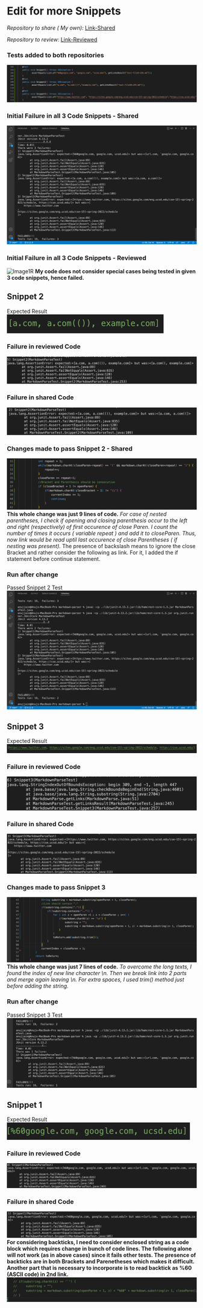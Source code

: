 # Edit for more Snippets

*Repository to share ( My own):* [Link-Shared](https://github.com/Anujjain2579/markdown-parser.git)

*Repository to review:* [Link-Reviewed](https://github.com/ddn005UCSD/markdown-parser)
### Tests added to both repositories
![Image1](L4-0.png)
### Initial Failure in all 3 Code Snippets - Shared
![Image1](L4-1-Original.png)
### Initial Failure in all 3 Code Snippets - Reviewed
![Image1R](L4-9-RF.png)
**My code does not consider special cases being tested in given 3 code snippets, hence failed.** 
## Snippet 2
Expected Result 
![Image2RS](L4-11.png)
### Failure in reviewed Code
![Image2R](L4-8.png)
### Failure in shared Code
![Image3R](L4-1-2.png)
### Changes made to pass Snippet 2 - Shared
![Image2](L4-3.png)
**This whole change was just 9 lines of code.** 
*For case of nested parentheses, I check if opening and closing parenthesis occur to the left and right (respectively) of first occurence of close Paren.
I count the number of times it occurs ( variable repeat ) and add it to closeParen. Thus, now link would be read uptil last occurence of close Parentheses ( if nesting was present).* 
The presence of backslash means to ignore the close Bracket and rather consider the following as link.
For it, I added the if statement before continue statement.
### Run after change
Passed Snippet 2 Test
![Image3](L4-2.png)
## Snippet 3
Expected Result
![Image3RS](L4-12.png)
### Failure in reviewed Code
![Image3R](L4-9-Crop.png)
### Failure in shared Code
![Image3R](L4-1-3.png)
### Changes made to pass Snippet 3
![Image4](L4-4.png)
**This whole change was just 7 lines of code.** 
*To overcome the long texts, I found the index of new line character \n. Then we break link into 2 parts and merge again leaving \n. For extra spaces, I used trim() method just before adding the string.*
### Run after change
Passed Snippet 3 Test
![Image5](L4-5.png)
## Snippet 1
Expected Result
![Image2R](L4-10.png)
### Failure in reviewed Code
![Image2R](L4-7.png)
### Failure in shared Code
![Image3R](L4-1.png)
**For considering backticks, I need to consider enclosed string as a code block which requires change in bunch of code lines. The following alone will not work (as in above cases) since it fails other tests. The presence of backticks are in both Brackets and Parenetheses which makes it difficult. Another part that is necessary to incorporate is to read backtick as %60 (ASCII code) in 2nd link.**
![Image6](L4-6.png)
